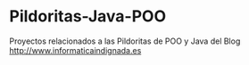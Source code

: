 # Pildoritas-Java-POO
Proyectos relacionados a las Pildoritas de POO y Java del Blog http://www.informaticaindignada.es
